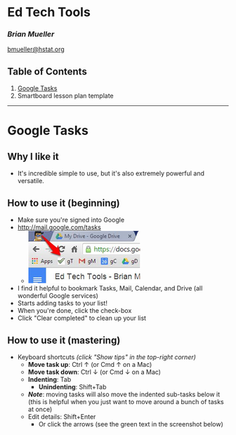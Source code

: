 # Ed Tech Tools
### _Brian Mueller_
bmueller@hstat.org

## Table of Contents
1. [Google Tasks](#gTasks)
2. Smartboard lesson plan template

---

<a name="gTasks"></a>
# Google Tasks
## Why I like it
 * It's incredible simple to use, but it's also extremely powerful and versatile.

## How to use it (beginning)
 * Make sure you're signed into Google
 * http://mail.google.com/tasks
   * ![google tasks bookmark](gTasks-bookmark.jpg)
 * I find it helpful to bookmark Tasks, Mail, Calendar, and Drive (all wonderful Google services)
 * Starts adding tasks to your list!
 * When you're done, click the check-box
 * Click "Clear completed" to clean up your list

## How to use it (mastering)
 * Keyboard shortcuts _(click "Show tips" in the top-right corner)_
   * **Move task up**: Ctrl ↑ (or Cmd ↑ on a Mac)
   * **Move task down**: Ctrl ↓ (or Cmd ↓ on a Mac)
   * **Indenting**: Tab
     * **Unindenting**: Shift+Tab
   * **_Note_**: moving tasks will also move the indented sub-tasks below it (this is helpful when you just want to move around a bunch of tasks at once)
   * Edit details: Shift+Enter
     * Or click the arrows (see the green text in the screenshot below)